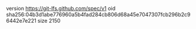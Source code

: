 version https://git-lfs.github.com/spec/v1
oid sha256:04b3d1abe776960a5b4fad284cb806d68a45e7047307fcb296b2c96442e7e221
size 2150
